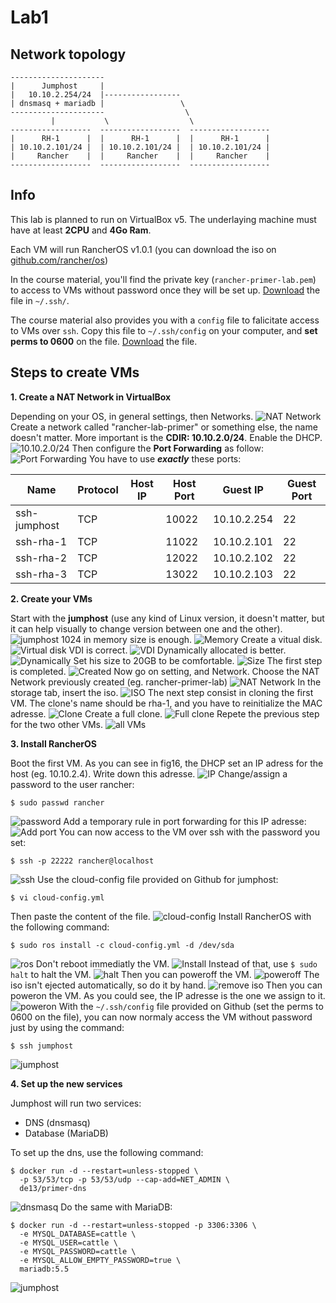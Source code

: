 # Lab1

## Network topology
```
---------------------
|      Jumphost     |
|   10.10.2.254/24  |-----------------
| dnsmasq + mariadb |                 \
---------------------                  \
         |           \                  \
------------------  ------------------  ------------------
|      RH-1      |  |      RH-1      |  |      RH-1      |
| 10.10.2.101/24 |  | 10.10.2.101/24 |  | 10.10.2.101/24 |
|     Rancher    |  |     Rancher    |  |     Rancher    |
------------------  ------------------  ------------------
```

## Info
This lab is planned to run on VirtualBox v5. The underlaying machine must have at least **2CPU** and **4Go Ram**.

Each VM will run RancherOS v1.0.1 (you can download the iso on [github.com/rancher/os](https://github.com/rancher/os))

In the course material, you'll find the private key (`rancher-primer-lab.pem`) to access to VMs without password once they will be set up. [Download](https://github.com/de13/rancher-primer-lab/blob/master/keys/rancher-primer-lab.pem) the file in `~/.ssh/`.

The course material also provides you with a `config` file to falicitate access to VMs over `ssh`. Copy this file to `~/.ssh/config` on your computer, and **set perms to 0600** on the file. [Download](https://github.com/de13/rancher-primer-lab/blob/master/config) the file.

## Steps to create VMs

**1. Create a NAT Network in VirtualBox**

Depending on your OS, in general settings, then Networks.
![NAT Network](https://s3-eu-west-1.amazonaws.com/data-essential-rancher-primer-lab/lab1/fig01.png)
Create a network called "rancher-lab-primer" or something else, the name doesn't matter. More important is the **CDIR: 10.10.2.0/24**. Enable the DHCP.
![10.10.2.0/24](https://s3-eu-west-1.amazonaws.com/data-essential-rancher-primer-lab/lab1/fig02.png)
Then configure the **Port Forwarding** as follow:
![Port Forwarding](https://s3-eu-west-1.amazonaws.com/data-essential-rancher-primer-lab/lab1/fig03.png)
You have to use **_exactly_** these ports:

|Name|Protocol|Host IP|Host Port|Guest IP|Guest Port| 
|---|---|---|---|---|---|
|ssh-jumphost|TCP||10022|10.10.2.254|22|
|ssh-rha-1|TCP||11022|10.10.2.101|22|
|ssh-rha-2|TCP||12022|10.10.2.102|22|
|ssh-rha-3|TCP||13022|10.10.2.103|22|

**2. Create your VMs**

Start with the **jumphost** (use any kind of Linux version, it doesn't matter, but it can help visually to change version between one and the other).
![jumphost](https://s3-eu-west-1.amazonaws.com/data-essential-rancher-primer-lab/lab1/fig04.png)
1024 in memory size is enough.
![Memory](https://s3-eu-west-1.amazonaws.com/data-essential-rancher-primer-lab/lab1/fig05.png)
Create a vitual disk.
![Virtual disk](https://s3-eu-west-1.amazonaws.com/data-essential-rancher-primer-lab/lab1/fig06.png)
VDI is correct.
![VDI](https://s3-eu-west-1.amazonaws.com/data-essential-rancher-primer-lab/lab1/fig07.png)
Dynamically allocated is better.
![Dynamically](https://s3-eu-west-1.amazonaws.com/data-essential-rancher-primer-lab/lab1/fig08.png)
Set his size to 20GB to be comfortable.
![Size](https://s3-eu-west-1.amazonaws.com/data-essential-rancher-primer-lab/lab1/fig09.png)
The first step is completed.
![Created](https://s3-eu-west-1.amazonaws.com/data-essential-rancher-primer-lab/lab1/fig10.png)
Now go on setting, and Network. Choose the NAT Network previously created (eg. rancher-primer-lab)
![NAT Network](https://s3-eu-west-1.amazonaws.com/data-essential-rancher-primer-lab/lab1/fig11.png)
In the storage tab, insert the iso.
![ISO](https://s3-eu-west-1.amazonaws.com/data-essential-rancher-primer-lab/lab1/fig12.png)
The next step consist in cloning the first VM. The clone's name should be rha-1, and you have to reinitialize the MAC adresse.
![Clone](https://s3-eu-west-1.amazonaws.com/data-essential-rancher-primer-lab/lab1/fig13.png)
Create a full clone.
![Full clone](https://s3-eu-west-1.amazonaws.com/data-essential-rancher-primer-lab/lab1/fig14.png)
Repete the previous step for the two other VMs.
![all VMs](https://s3-eu-west-1.amazonaws.com/data-essential-rancher-primer-lab/lab1/fig15.png)

**3. Install RancherOS**

Boot the first VM. As you can see in fig16, the DHCP set an IP adress for the host (eg. 10.10.2.4). Write down this adresse.
![IP](https://s3-eu-west-1.amazonaws.com/data-essential-rancher-primer-lab/lab1/fig16.png)
Change/assign a password to the user rancher:

`$ sudo passwd rancher`
 
![password](https://s3-eu-west-1.amazonaws.com/data-essential-rancher-primer-lab/lab1/fig17.png)
Add a temporary rule in port forwarding for this IP adresse:
![Add port](https://s3-eu-west-1.amazonaws.com/data-essential-rancher-primer-lab/lab1/fig18.png)
You can now access to the VM over ssh with the password you set:

`$ ssh -p 22222 rancher@localhost`

![ssh](https://s3-eu-west-1.amazonaws.com/data-essential-rancher-primer-lab/lab1/fig19.png)
Use the cloud-config file provided on Github for jumphost:

`$ vi cloud-config.yml`

Then paste the content of the file.
![cloud-config](https://s3-eu-west-1.amazonaws.com/data-essential-rancher-primer-lab/lab1/fig20.png)
Install RancherOS with the following command:

`$ sudo ros install -c cloud-config.yml -d /dev/sda`

![ros](https://s3-eu-west-1.amazonaws.com/data-essential-rancher-primer-lab/lab1/fig21.png)
Don't reboot immediatly the VM.
![Install](https://s3-eu-west-1.amazonaws.com/data-essential-rancher-primer-lab/lab1/fig22.png)
Instead of that, use `$ sudo halt` to halt the VM.
![halt](https://s3-eu-west-1.amazonaws.com/data-essential-rancher-primer-lab/lab1/fig23.png)
Then you can poweroff the VM.
![poweroff](https://s3-eu-west-1.amazonaws.com/data-essential-rancher-primer-lab/lab1/fig24.png)
The iso isn't ejected automatically, so do it by hand.
![remove iso](https://s3-eu-west-1.amazonaws.com/data-essential-rancher-primer-lab/lab1/fig25.png)
Then you can poweron the VM. As you could see, the IP adresse is the one we assign to it.
![poweron](https://s3-eu-west-1.amazonaws.com/data-essential-rancher-primer-lab/lab1/fig26.png)
With the `~/.ssh/config` file provided on Github (set the perms to 0600 on the file), you can now normaly access the VM without password just by using the command:

`$ ssh jumphost`

![jumphost](https://s3-eu-west-1.amazonaws.com/data-essential-rancher-primer-lab/lab1/fig27.png)

**4. Set up the new services**

Jumphost will run two services:

 - DNS (dnsmasq)
 - Database (MariaDB)

To set up the dns, use the following command:

```
$ docker run -d --restart=unless-stopped \
  -p 53/53/tcp -p 53/53/udp --cap-add=NET_ADMIN \
  de13/primer-dns
```

![dnsmasq](https://s3-eu-west-1.amazonaws.com/data-essential-rancher-primer-lab/lab1/fig28.png)
Do the same with MariaDB:

```
$ docker run -d --restart=unless-stopped -p 3306:3306 \
  -e MYSQL_DATABASE=cattle \
  -e MYSQL_USER=cattle \
  -e MYSQL_PASSWORD=cattle \
  -e MYSQL_ALLOW_EMPTY_PASSWORD=true \
  mariadb:5.5
```

![jumphost](https://s3-eu-west-1.amazonaws.com/data-essential-rancher-primer-lab/lab1/fig29.png)